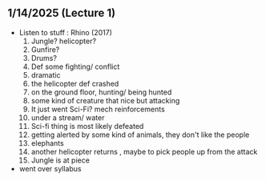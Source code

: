 ## 1/14/2025 (Lecture 1)
- Listen to stuff : Rhino (2017)
	1. Jungle? helicopter? 
	2. Gunfire?
	3. Drums?
	4. Def some fighting/ conflict 
	5. dramatic 
	6. the helicopter def crashed 
	7. on the ground floor, hunting/ being hunted 
	8. some kind of creature that nice but attacking 
	9. It just went Sci-Fi? mech reinforcements
	10. under a stream/ water
	11. Sci-fi thing is most likely defeated 
	12. getting alerted by some kind of animals, they don't like the people 
	13. elephants 
	14. another helicopter returns , maybe to pick people up from the attack
	15. Jungle is at piece 
- went over syllabus 